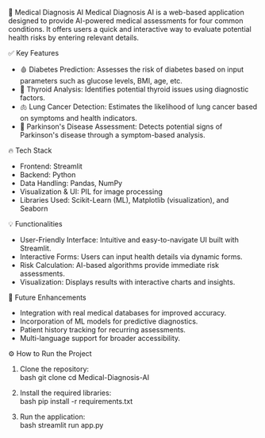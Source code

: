 🏥 Medical Diagnosis AI
Medical Diagnosis AI is a web-based application designed to provide AI-powered medical assessments for four common conditions. It offers users a quick and interactive way to evaluate potential health risks by entering relevant details. 


 ✅ Key Features
- 🩸 Diabetes Prediction: Assesses the risk of diabetes based on input parameters such as glucose levels, BMI, age, etc.  
- 🦋 Thyroid Analysis: Identifies potential thyroid issues using diagnostic factors.  
- 🫁 Lung Cancer Detection: Estimates the likelihood of lung cancer based on symptoms and health indicators.  
- 🧠 Parkinson's Disease Assessment: Detects potential signs of Parkinson's disease through a symptom-based analysis.  

 🔥 Tech Stack
- Frontend: Streamlit  
- Backend: Python  
- Data Handling: Pandas, NumPy  
- Visualization & UI: PIL for image processing  
- Libraries Used: Scikit-Learn (ML), Matplotlib (visualization), and Seaborn  


 💡 Functionalities
- User-Friendly Interface: Intuitive and easy-to-navigate UI built with Streamlit.  
- Interactive Forms: Users can input health details via dynamic forms.  
- Risk Calculation: AI-based algorithms provide immediate risk assessments.  
- Visualization: Displays results with interactive charts and insights.  


 🚀 Future Enhancements
- Integration with real medical databases for improved accuracy.  
- Incorporation of ML models for predictive diagnostics.  
- Patient history tracking for recurring assessments.  
- Multi-language support for broader accessibility.  


 ⚙️ How to Run the Project
1. Clone the repository:  
   bash
   git clone <repository-link>
   cd Medical-Diagnosis-AI
   
2. Install the required libraries:  
   bash
   pip install -r requirements.txt
   
3. Run the application:  
   bash
   streamlit run app.py
